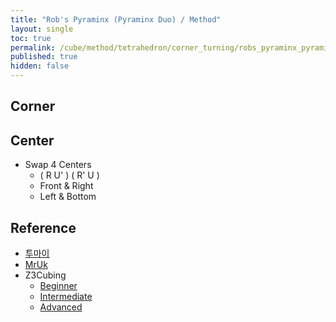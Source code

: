 ```yaml
---
title: "Rob's Pyraminx (Pyraminx Duo) / Method"
layout: single
toc: true
permalink: /cube/method/tetrahedron/corner_turning/robs_pyraminx_pyraminx_duo/method
published: true
hidden: false
---
```


<head>
  <base target="_blank">
</head>



## Corner



## Center

- Swap 4 Centers
  - ( R U' ) ( R' U )
  - Front & Right
  - Left & Bottom



## Reference

- [투마이](https://youtu.be/e-FgTsVoQZo)
- [MrUk](https://youtu.be/AVRRHVgIeh4)
- Z3Cubing
  - [Beginner](https://youtu.be/xB9OFNyi-Uk)
  - [Intermediate](https://youtu.be/xRBGC4Bxv1w)
  - [Advanced](https://youtu.be/P-Zt7GEyYuE)